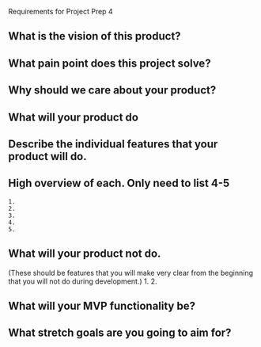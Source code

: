 Requirements for Project Prep 4


## What is the vision of this product?

## What pain point does this project solve?

## Why should we care about your product?

## What will your product do

 ## Describe the individual features that your product will do.

  ## High overview of each. Only need to list 4-5
    1. 
    2.
    3.
    4.
    5.
    
 ## What will your product not do.
   (These should be features that you will make very clear from the beginning that you will not do during development.) 
    1.
    2.
  
 ## What will your MVP functionality be?
  
  
 ## What stretch goals are you going to aim for?
   
   
